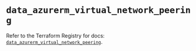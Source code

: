 # `data_azurerm_virtual_network_peering`

Refer to the Terraform Registry for docs: [`data_azurerm_virtual_network_peering`](https://registry.terraform.io/providers/hashicorp/azurerm/4.13.0/docs/data-sources/virtual_network_peering).

